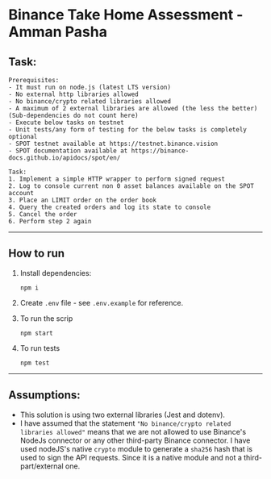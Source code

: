 # Binance Take Home Assessment - Amman Pasha

## Task:

```
Prerequisites:
- It must run on node.js (latest LTS version)
- No external http libraries allowed
- No binance/crypto related libraries allowed
- A maximum of 2 external libraries are allowed (the less the better) (Sub-dependencies do not count here)
- Execute below tasks on testnet
- Unit tests/any form of testing for the below tasks is completely optional
- SPOT testnet available at https://testnet.binance.vision
- SPOT documentation available at https://binance-docs.github.io/apidocs/spot/en/

Task:
1. Implement a simple HTTP wrapper to perform signed request
2. Log to console current non 0 asset balances available on the SPOT account
3. Place an LIMIT order on the order book
4. Query the created orders and log its state to console
5. Cancel the order
6. Perform step 2 again
```

---

## How to run

1. Install dependencies:

   `npm i`

2. Create `.env` file - see `.env.example` for reference.

3. To run the scrip

   `npm start`

4. To run tests

   `npm test`

---

## Assumptions:

- This solution is using two external libraries (Jest and dotenv).
- I have assumed that the statement `"No binance/crypto related libraries allowed"` means that we are not allowed to use Binance's NodeJs connector or any other third-party Binance connector. I have used nodeJS's native `crypto` module to generate a `sha256` hash that is used to sign the API requests. Since it is a native module and not a third-part/external one.
